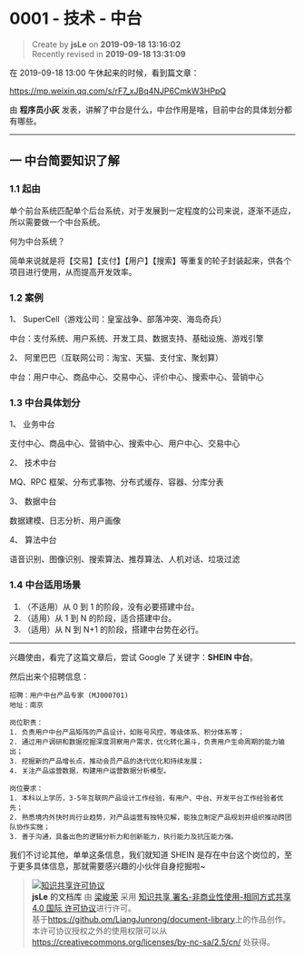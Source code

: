 0001 - 技术 - 中台
===

> Create by **jsLe** on **2019-09-18 13:16:02**  
> Recently revised in **2019-09-18 13:31:09**

在 2019-09-18 13:00 午休起来的时候，看到篇文章：

https://mp.weixin.qq.com/s/rF7_xJBq4NJP6CmkW3HPpQ

由 **程序员小灰** 发表，讲解了中台是什么，中台作用是啥，目前中台的具体划分都有哪些。

---

## 一 中台简要知识了解

### 1.1 起由

单个前台系统匹配单个后台系统，对于发展到一定程度的公司来说，逐渐不适应，所以需要做一个中台系统。

何为中台系统？

简单来说就是将【交易】【支付】【用户】【搜索】等重复的轮子封装起来，供各个项目进行使用，从而提高开发效率。

### 1.2 案例

1、 SuperCell（游戏公司：皇室战争、部落冲突、海岛奇兵）

中台：支付系统、用户系统、开发工具、数据支持、基础设施、游戏引擎

2、 阿里巴巴（互联网公司：淘宝、天猫、支付宝、聚划算）

中台：用户中心、商品中心、交易中心、评价中心、搜索中心、营销中心

### 1.3 中台具体划分

1、 业务中台

支付中心、商品中心、营销中心、搜索中心、用户中心、交易中心

2、 技术中台

MQ、RPC 框架、分布式事物、分布式缓存、容器、分库分表

3、 数据中台

数据建模、日志分析、用户画像

4、 算法中台

语音识别、图像识别、搜索算法、推荐算法、人机对话、垃圾过滤

### 1.4 中台适用场景

1. （不适用）从 0 到 1 的阶段，没有必要搭建中台。
2. （适用）从 1 到 N 的阶段，适合搭建中台。
3. （适用）从 N 到 N+1 的阶段，搭建中台势在必行。

---

兴趣使由，看完了这篇文章后，尝试 Google 了关键字：**SHEIN 中台**。

然后出来个招聘信息：

```
招聘：用户中台产品专家 (MJ000701)
地址：南京

岗位职责：
1. 负责用户中台产品矩阵的产品设计，如账号风控，等级体系、积分体系等；
2. 通过用户调研和数据挖掘深度洞察用户需求，优化转化漏斗，负责用户生命周期的能力输出；
3. 挖掘新的产品增长点，推动会员产品的迭代优化和持续发展；
4. 关注产品运营数据，构建用户运营数据分析模型。

岗位要求：
1. 本科以上学历，3-5年互联网产品设计工作经验，有用户、中台、开发平台工作经验者优先；
2. 熟悉境内外快时尚行业趋势，对产品运营有独特见解，能独立制定产品规划并组织推动跨团队协作实施；
3. 善于沟通，具备出色的逻辑分析力和创新能力，执行能力及抗压能力强。
```

我们不讨论其他，单单这条信息，我们就知道 SHEIN 是存在中台这个岗位的，至于更多具体信息，那就需要感兴趣的小伙伴自身挖掘啦~

> <a rel="license" href="http://creativecommons.org/licenses/by-nc-sa/4.0/"><img alt="知识共享许可协议" style="border-width:0" src="https://i.creativecommons.org/l/by-nc-sa/4.0/88x31.png" /></a><br /><a xmlns:dct="http://purl.org/dc/terms/" property="dct:title">**jsLe** 的文档库</a> 由 <a xmlns:cc="http://creativecommons.org/ns#" href="https://github.com/LiangJunrong/document-library" property="cc:attributionName" rel="cc:attributionURL">梁峻荣</a> 采用 <a rel="license" href="http://creativecommons.org/licenses/by-nc-sa/4.0/">知识共享 署名-非商业性使用-相同方式共享 4.0 国际 许可协议</a>进行许可。<br />基于<a xmlns:dct="http://purl.org/dc/terms/" href="https://github.com/LiangJunrong/document-library" rel="dct:source">https://github.om/LiangJunrong/document-library</a>上的作品创作。<br />本许可协议授权之外的使用权限可以从 <a xmlns:cc="http://creativecommons.org/ns#" href="https://creativecommons.org/licenses/by-nc-sa/2.5/cn/" rel="cc:morePermissions">https://creativecommons.org/licenses/by-nc-sa/2.5/cn/</a> 处获得。